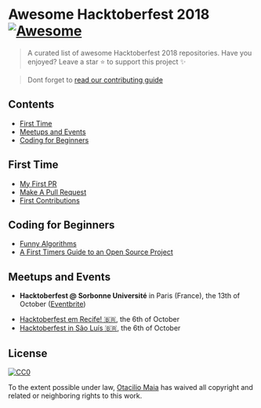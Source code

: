 # Awesome Hacktoberfest 2018 [![Awesome](https://cdn.rawgit.com/sindresorhus/awesome/d7305f38d29fed78fa85652e3a63e154dd8e8829/media/badge.svg)](https://github.com/sindresorhus/awesome)
> A curated list of awesome Hacktoberfest 2018 repositories. Have you enjoyed? Leave a star :star: to support this project :sparkles:

> Dont forget to [read our contributing guide](https://github.com/OtacilioN/awesome-hacktoberfest-2018/blob/master/CONTRIBUTING.md)

## Contents

- [First Time](#First-Time)
- [Meetups and Events](#Meetups-and-Events)
- [Coding for Beginners](#Coding-for-Beginners)

## First Time
- [My First PR](https://github.com/my-first-pr/hacktoberfest-2018)
- [Make A Pull Request](https://github.com/rishabh-bansal/Make-a-Pull-Request)
- [First Contributions](https://github.com/Roshanjossey/first-contributions)

## Coding for Beginners
- [Funny Algorithms](https://github.com/ReciHub/FunnyAlgorithms)
- [A First Timers Guide to an Open Source Project](https://auth0.com/blog/a-first-timers-guide-to-an-open-source-project/)

## Meetups and Events
* **Hacktoberfest @ Sorbonne Université** in Paris (France), the 13th of October ([Eventbrite](https://www.eventbrite.ca/e/billets-hacktoberfest-sorbonne-universite-2018-50269271745))
 - [Hacktoberfest em Recife! 🇧🇷](https://www.sympla.com.br/hacktoberfest-em-recife__367675), the 6th of October
 - [Hacktoberfest in São Luís 🇧🇷](https://hacktoberfest-in-slz.github.io/pagina/), the 6th of October

## License

[![CC0](http://mirrors.creativecommons.org/presskit/buttons/88x31/svg/cc-zero.svg)](http://creativecommons.org/publicdomain/zero/1.0)

To the extent possible under law, [Otacilio Maia](github.com/OtacilioN) has waived all copyright and related or neighboring rights to this work.
